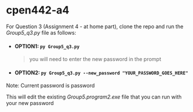# cpen442-a4

For Question 3 (Assignment 4 - at home part), clone the repo and run the *Group5_q3.py* file as follows:
- #### OPTION1: ```py Group5_q3.py```
  >you will need to enter the new password in the prompt

- #### OPTION2: ```py Group5_q3.py --new_password "YOUR_PASSWORD_GOES_HERE"```

Note: Current password is password

This will edit the existing *Group5.program2.exe* file that you can run with your new password
